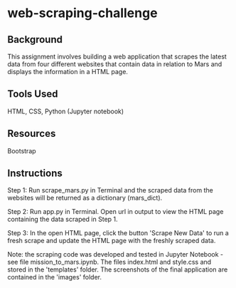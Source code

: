 # web-scraping-challenge

## Background

This assignment involves building a web application that scrapes the latest data from four different websites that contain data in relation to Mars and displays the information in a HTML page. 

## Tools Used

HTML, CSS, Python (Jupyter notebook)

## Resources

Bootstrap

## Instructions

Step 1: Run scrape_mars.py in Terminal and the scraped data from the websites will be returned as a dictionary (mars_dict).

Step 2: Run app.py in Terminal. Open url in output to view the HTML page containing the data scraped in Step 1.

Step 3: In the open HTML page, click the button 'Scrape New Data' to run a fresh scrape and update the HTML page with the freshly scraped data.

Note: the scraping code was developed and tested in Jupyter Notebook - see file mission_to_mars.ipynb. The files index.html and style.css and stored in the 'templates' folder. The screenshots of the final application are contained in the 'images' folder.

